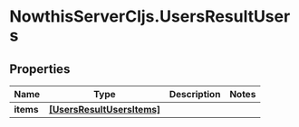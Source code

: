 # NowthisServerCljs.UsersResultUsers

## Properties
Name | Type | Description | Notes
------------ | ------------- | ------------- | -------------
**items** | [**[UsersResultUsersItems]**](UsersResultUsersItems.md) |  | 


